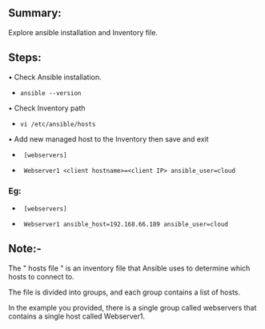 ## Summary:

Explore ansible installation and Inventory file.

## Steps:

•	Check Ansible installation.
-     ansible --version

•	Check Inventory path

-     vi /etc/ansible/hosts

•	Add new managed host to the Inventory then save and exit

-      [webservers]
-      Webserver1 <client hostname>=<client IP> ansible_user=cloud

 ### Eg:

-      [webservers]
-      Webserver1 ansible_host=192.168.66.189 ansible_user=cloud
 
 ## Note:-
 The " hosts file " is an inventory file that Ansible uses to determine which hosts to connect to. 
 
 The file is divided into groups, and each group contains a list of hosts. 
 
 In the example you provided, there is a single group called webservers that contains a single host called Webserver1.
